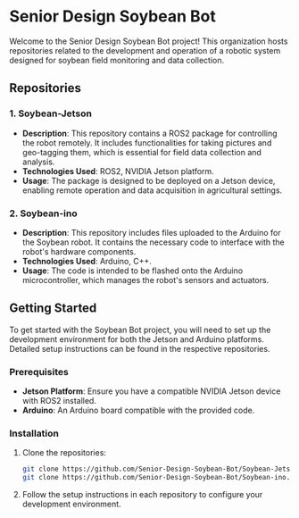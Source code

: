 # Senior Design Soybean Bot

Welcome to the Senior Design Soybean Bot project! This organization hosts repositories related to the development and operation of a robotic system designed for soybean field monitoring and data collection.

## Repositories

### 1. Soybean-Jetson

- **Description**: This repository contains a ROS2 package for controlling the robot remotely. It includes functionalities for taking pictures and geo-tagging them, which is essential for field data collection and analysis.
- **Technologies Used**: ROS2, NVIDIA Jetson platform.
- **Usage**: The package is designed to be deployed on a Jetson device, enabling remote operation and data acquisition in agricultural settings.

### 2. Soybean-ino

- **Description**: This repository includes files uploaded to the Arduino for the Soybean robot. It contains the necessary code to interface with the robot's hardware components.
- **Technologies Used**: Arduino, C++.
- **Usage**: The code is intended to be flashed onto the Arduino microcontroller, which manages the robot's sensors and actuators.

## Getting Started

To get started with the Soybean Bot project, you will need to set up the development environment for both the Jetson and Arduino platforms. Detailed setup instructions can be found in the respective repositories.

### Prerequisites

- **Jetson Platform**: Ensure you have a compatible NVIDIA Jetson device with ROS2 installed.
- **Arduino**: An Arduino board compatible with the provided code.

### Installation

1. Clone the repositories:
   ```bash
   git clone https://github.com/Senior-Design-Soybean-Bot/Soybean-Jetson.git
   git clone https://github.com/Senior-Design-Soybean-Bot/Soybean-ino.git
   ```

2. Follow the setup instructions in each repository to configure your development environment.
